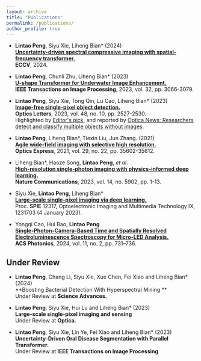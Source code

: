 ```yaml
---
layout: archive
title: "Publications"
permalink: /publications/
author_profile: true
---
```




- **Lintao Peng**, Siyu Xie, Liheng Bian* (2024) <br>
  [**Uncertainty-driven spectral compressive imaging with spatial-frequency transformer.**](https://lintaopeng.github.io/) <br>
  **ECCV**, 2024. <br>

- **Lintao Peng**, Chunli Zhu, Liheng Bian* (2023) <br>
  [**U-shape Transformer for Underwater Image Enhancement.**](https://ieeexplore.ieee.org/document/10129222) <br>
  **IEEE Transactions on Image Processing**, 2023, vol. 32, pp. 3066-3079. <br>

- **Lintao Peng**, Siyu Xie, Tong Qin, Lu Cao, Liheng Bian* (2023) <br>
  [**Image-free single-pixel object detection.**](https://opg.optica.org/ol/abstract.cfm?uri=ol-48-10-2527) <br>
  **Optics Letters**, 2023, vol. 48, no. 10, pp. 2527-2530. <br>
   Highlighted by [Editor's pick](https://opg.optica.org/ol/abstract.cfm?uri=ol-48-10-2527), and reported by [Optica News: Researchers detect and classify multiple objects without images](https://www.optica.org/en-us/about/newsroom/news_releases/2023/may/researchers_detect_and_classify_multiple_objects_w/).

- **Lintao Peng**, Liheng Bian*, Tiexin Liu, Jun Zhang. (2021) <br>
  [**Agile wide-field imaging with selective high resolution.**](https://www.osapublishing.org/oe/fulltext.cfm?uri=oe-29-22-35602) <br>
  **Optics Express**, 2021, vol. 29, no. 22, pp. 35602-35612. <br>

- Liheng Bian*, Haoze Song, **Lintao Peng**, _et al_. <br>
  [**High-resolution single-photon imaging with physics-informed deep learning.**](https://www.nature.com/articles/s41467-023-41597-9) <br>
  **Nature Communications**, 2023, vol. 14, no. 5902, pp. 1-13. <br>

- Siyu Xie, **Lintao Peng**, Liheng Bian* <br>
 [**Large-scale single-pixel imaging via deep learning.**](https://www.spiedigitallibrary.org/conference-proceedings-of-spie/12317/1231703/Large-scale-single-pixel-imaging-via-deep-learning/10.1117/12.2643014.short?SSO=1) <br>
 Proc. **SPIE** 12317, Optoelectronic Imaging and Multimedia Technology IX, 1231703 (4 January 2023). <br>

 - Yongqi Cao, Hui Bao, **Lintao Peng** <br>
 [**Single-Photon-Camera-Based Time and Spatially Resolved Electroluminescence Spectroscopy for Micro-LED Analysis.**](https://pubs.acs.org/doi/abs/10.1021/acsphotonics.3c01595) <br>
  **ACS Photonics**,  2024, vol. 11, no. 2, pp. 731–736. <br>


## Under Review

- **Lintao Peng**, Chang Li, Siyu Xie, Xue Chen, Fei Xiao and Liheng Bian* (2024) <br>
  **Boosting Bacterial Detection With Hyperspectral Mining ** <br>
  Under Review at **Science Advances.** <br>

- **Lintao Peng**, Siyu Xie, Hui Lu and Liheng Bian* (2023) <br>
  **Large-scale single-pixel imaging and sensing** <br>
  Under Review at **Optica.** <br>

- **Lintao Peng**, Siyu Xie, Lin Ye, Fei Xiao and Liheng Bian* (2023) <br>
   **Uncertainty-Driven Oral Disease Segmentation with Parallel Transformer.** <br>
   Under Review at **IEEE Transactions on Image Processing** <br>



